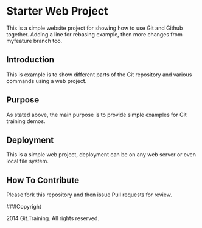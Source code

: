 # Starter Web Project

This is a simple website project for showing how to use Git and Github together. Adding a line for rebasing example, then more changes from myfeature branch too.


## Introduction

This is example is to show different parts of the Git repository and various commands using a web project.


## Purpose

As stated above, the main purpose is to provide simple examples for Git training demos.

## Deployment

This is a simple web project, deployment can be on any web server or even local file system.

## How To Contribute

Please fork this repository and then issue Pull requests for review.

###Copyright

2014 Git.Training. All rights reserved.